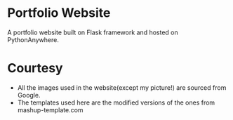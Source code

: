 # Portfolio Website
A portfolio website built on Flask framework and hosted on PythonAnywhere.

# Courtesy
* All the images used in the website(except my picture!) are sourced from Google.
* The templates used here are the modified versions of the ones from mashup-template.com

